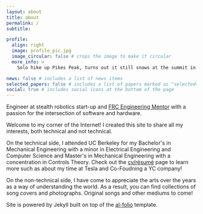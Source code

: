 ```yaml
---
layout: about
title: about
permalink: /
subtitle: 

profile:
  align: right
  image: profile_pic.jpg
  image_circular: false # crops the image to make it circular
  more_info: >
    Solo hike up Pikes Peak, turns out it still snows at the summit in May!

news: false # includes a list of news items
selected_papers: false # includes a list of papers marked as "selected={true}"
social: true # includes social icons at the bottom of the page
---
```


Engineer at stealth robotics start-up and <a href='https://www.cvrobots.com/'>FRC Engineering Mentor</a> with a passion for the intersection of software and hardware.

Welcome to my corner of the Internet! I created this site to share all my interests, both technical and not technical. 

On the technical side, I attended UC Berkeley for my Bachelor's in Mechanical Engineering with a minor in Electrical Engineering and Computer Science and Master's in Mechanical Engineering with a concentration in Controls Theory. Check out the <a href="/cv"> cv/résumé</a> page to learn more such as about my time at Tesla and Co-Foudning a YC company!

On the non-technical side, I have come to appreciate the arts over the years as a way of understanding the world. As a result, you can find collections of song covers and photographs. Original songs and other mediums to come!

Site is powered by Jekyll built on top of the <a href='https://github.com/alshedivat/al-folio/tree/master'> al-folio</a> template.